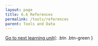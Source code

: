 ```yaml
---
layout: page
title: 6.6 References
permalink: /tools/references
parent: Tools and Data
---
```


[Go to next learning unit](https://waterbender231.github.io/wef-nexus-online-course/governance/){: .btn .btn-green }
